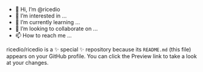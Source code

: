 - 👋 Hi, I’m @ricedio
- 👀 I’m interested in ...
- 🌱 I’m currently learning ...
- 💞️ I’m looking to collaborate on ...
- 📫 How to reach me ...


ricedio/ricedio is a ✨ special ✨ repository because its `README.md` (this file) appears on your GitHub profile.
You can click the Preview link to take a look at your changes.

